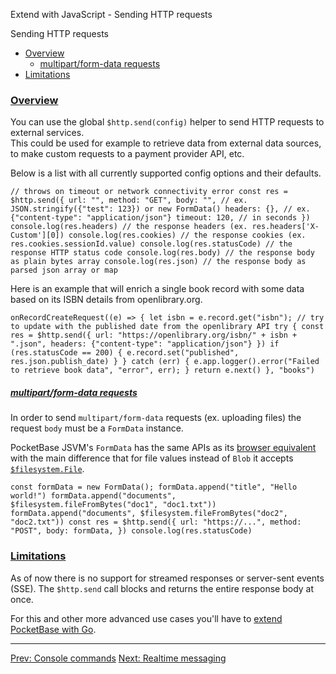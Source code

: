 Extend with JavaScript - Sending HTTP requests

Sending HTTP requests

*   [Overview](#js-sending-http-requests-overview)
    *   [multipart/form-data requests](#js-sending-http-requests-multipartform-data-requests)
*   [Limitations](#js-sending-http-requests-limitations)

### [Overview](#js-sending-http-requests-overview)

You can use the global `$http.send(config)` helper to send HTTP requests to external services.  
This could be used for example to retrieve data from external data sources, to make custom requests to a payment provider API, etc.

Below is a list with all currently supported config options and their defaults.

    // throws on timeout or network connectivity error const res = $http.send({ url: "", method: "GET", body: "", // ex. JSON.stringify({"test": 123}) or new FormData() headers: {}, // ex. {"content-type": "application/json"} timeout: 120, // in seconds }) console.log(res.headers) // the response headers (ex. res.headers['X-Custom'][0]) console.log(res.cookies) // the response cookies (ex. res.cookies.sessionId.value) console.log(res.statusCode) // the response HTTP status code console.log(res.body) // the response body as plain bytes array console.log(res.json) // the response body as parsed json array or map

Here is an example that will enrich a single book record with some data based on its ISBN details from openlibrary.org.

    onRecordCreateRequest((e) => { let isbn = e.record.get("isbn"); // try to update with the published date from the openlibrary API try { const res = $http.send({ url: "https://openlibrary.org/isbn/" + isbn + ".json", headers: {"content-type": "application/json"} }) if (res.statusCode == 200) { e.record.set("published", res.json.publish_date) } } catch (err) { e.app.logger().error("Failed to retrieve book data", "error", err); } return e.next() }, "books")

##### [multipart/form-data requests](#js-sending-http-requests-multipartform-data-requests)

In order to send `multipart/form-data` requests (ex. uploading files) the request `body` must be a `FormData` instance.

PocketBase JSVM's `FormData` has the same APIs as its [browser equivalent](https://developer.mozilla.org/en-US/docs/Web/API/FormData) with the main difference that for file values instead of `Blob` it accepts [`$filesystem.File`](/jsvm/modules/_filesystem.html).

    const formData = new FormData(); formData.append("title", "Hello world!") formData.append("documents", $filesystem.fileFromBytes("doc1", "doc1.txt")) formData.append("documents", $filesystem.fileFromBytes("doc2", "doc2.txt")) const res = $http.send({ url: "https://...", method: "POST", body: formData, }) console.log(res.statusCode)

### [Limitations](#js-sending-http-requests-limitations)

As of now there is no support for streamed responses or server-sent events (SSE). The `$http.send` call blocks and returns the entire response body at once.

For this and other more advanced use cases you'll have to [extend PocketBase with Go](/docs/go-overview/).

* * *

[Prev: Console commands](./js-console-commands.md) [Next: Realtime messaging](./js-realtime.md)